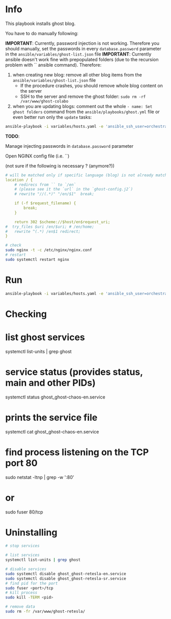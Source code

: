 # Info

This playbook installs ghost blog.

You have to do manually following:

**IMPORTANT**: Currently, password injection is not working. Therefore you should manually, set the passwords in every `database.password` parameter in the `ansible/variables/ghost-list.json` file
**IMPORTANT**: Currently ansible doesn't work fine with prepopulated folders (due to the recursion problem with `` ansible command). Therefore:

1. when creating new blog: remove all other blog items from the `ansible/variables/ghost-list.json` file
    + If the procedure crashes, you should remove whole blog content on the server
    + SSH to the server and remove the ghost folder: `sudo rm -rf /var/www/ghost-colabo` 
2. when you are updating blogs: comment out the whole `- name: Set ghost folders` command from the `ansible/playbooks/ghost.yml` file or even better run only the `update` tasks:

```sh
ansible-playbook -i variables/hosts.yaml -e 'ansible_ssh_user=orchestrator' --private-key ~/.ssh/orchestration-iaas-no.pem --extra-vars '{"active_hosts_groups": ["blogs"]}' playbooks/ghost.yml --tags update
```

**TODO**: 

Manage injecting passwords in `database.password` parameter

Open NGINX config file (i.e. ``)

(not sure if the following is necessary ? (anymore?))

```yaml
# will be matched only if specific language (blog) is not already matched (`location /en/` or `location /sr/` etc) 
location / {
    # redirecs from `` to `/en`
    # (please see it the `url` in the `ghost-config.j2`)
    # rewrite "//(.*)" "/en/$1"  break;

    if (-f $request_filename) {
        break;
    }

    return 302 $scheme://$host/en$request_uri;
#  try_files $uri /en/$uri; # /en/home;
#   rewrite ^(.*) /en$1 redirect;
}

```

```sh
# check
sudo nginx -t -c /etc/nginx/nginx.conf
# restart
sudo systemctl restart nginx
```

# Run

```sh
ansible-playbook -i variables/hosts.yaml -e 'ansible_ssh_user=orchestrator' --private-key ~/.ssh/orchestration-iaas-no.pem --extra-vars '{"active_hosts_groups": ["blogs"]}' playbooks/ghost.yml
```

# Checking

# list ghost services
systemctl list-units | grep ghost

# service status (provides status, main and other PIDs)
systemctl status ghost_ghost-chaos-en.service

# prints the service file
systemctl cat ghost_ghost-chaos-en.service

# find process listening on the TCP port 80
sudo netstat -ltnp | grep -w ':80'
# or
sudo fuser 80/tcp

# Uninstalling

```sh
# stop services

# list services
systemctl list-units | grep ghost

# disable services
sudo systemctl disable ghost_ghost-retesla-en.service
sudo systemctl disable ghost_ghost-retesla-sr.service
# find pid for the port
sudo fuser <port>/tcp
# kill process
sudo kill -TERM <pid>

# remove data
sudo rm -fr /var/www/ghost-retesla/
```